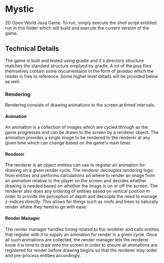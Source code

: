 # Mystic
2D Open World Java Game. To run, simply execute the shell script entitiled run in this folder which will build and execute the current version of the game.

## Technical Details

The game is built and tested using gradle and it's directory structure matches the standard structure emplyed by gradle. A lot of the java files themselves contain some documentaion in the form of javadoc which the reader is free to reference. Some higher level details will be provided below as well.

### Rendering

Rendering consists of drawing animations to the screen at timed intervals.

#### Animation

An animation is a collection of images which are cycled through as the game progresses and can be drawn to the screen by a renderer object. The animation provides a single image to be rendered to the renderer at any given time which can change based on the game's main timer.

#### Renderer

The renderer is an object entities can use to register an animation for drawing on a given render cycle. The renderer decouples rendering logic from entities and performs calculations on where to render an image from an animation relative to the player on the screen and decides whether drawing is needed based on whether the image is on or off the screen. The renderer also does any ordering of entities based on vertical position in order to provide the perception of depth and decouple the need to manage z-indices directly. This allows for things such as roofs and trees to naturally render where they need to go with ease. 

#### Render Manager

The render manager handles timing related to the renderer and calls entities that register with it to supply an animation for render in a given cycle. Once all such animations are collected, the render manager lets the renderer know it is time to draw onto the screen in order to ensure all animations are registered for render before drawing begins so that the renderer may order and pre-process entities accordingly.
